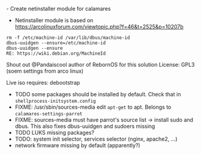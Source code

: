 \- Create netinstaller module for calamares
- Netinstaller module is based on https://arcolinuxforum.com/viewtopic.php?f=46&t=2525&p=10207b
```
rm -f /etc/machine-id /var/lib/dbus/machine-id
dbus-uuidgen --ensure=/etc/machine-id
dbus-uuidgen --ensure
RE: https://wiki.debian.org/MachineId
```
Shout out @Pandaiscool author of RebornOS for this solution
License: GPL3 (soem settings from arco linux)

Live iso requires: debootstrap
- TODO some packages should be installed by default. Check that in `shellprocess-initsystem.config`
- FIXME: /usr/sbin/sources-media edit `apt-get` to apt. Belongs to `calamares-settings-parrot`
- FIXME: sources-media must have parrot's source list -> install sudo and dbus. This also fixes dbus-uuidgen and sudoers missing
- TODO LUKS missing packages?
- TODO: system init selector, services selector (nginx, apache2, ...)
- network firmware missing by default (apparently?)

